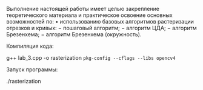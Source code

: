 Выполнение настоящей работы имеет целью закрепление теоретического
материала и практическое освоение основных возможностей по:
• использованию базовых алгоритмов растеризации отрезков и кривых:
− пошаговый алгоритм;
− алгоритм ЦДА;
− алгоритм Брезенхема;
− алгоритм Брезенхема (окружность).

Компиляция кода:

g++ lab_3.cpp -o rasterization `pkg-config --cflags --libs opencv4`

Запуск программы:

./rasterization
